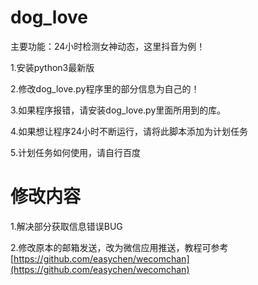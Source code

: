 # dog_love
主要功能：24小时检测女神动态，这里抖音为例！

1.安装python3最新版  

2.修改dog_love.py程序里的部分信息为自己的！ 

3.如果程序报错，请安装dog_love.py里面所用到的库。  

4.如果想让程序24小时不断运行，请将此脚本添加为计划任务  

5.计划任务如何使用，请自行百度

# 修改内容

1.解决部分获取信息错误BUG

2.修改原本的邮箱发送，改为微信应用推送，教程可参考[https://github.com/easychen/wecomchan](https://github.com/easychen/wecomchan)

